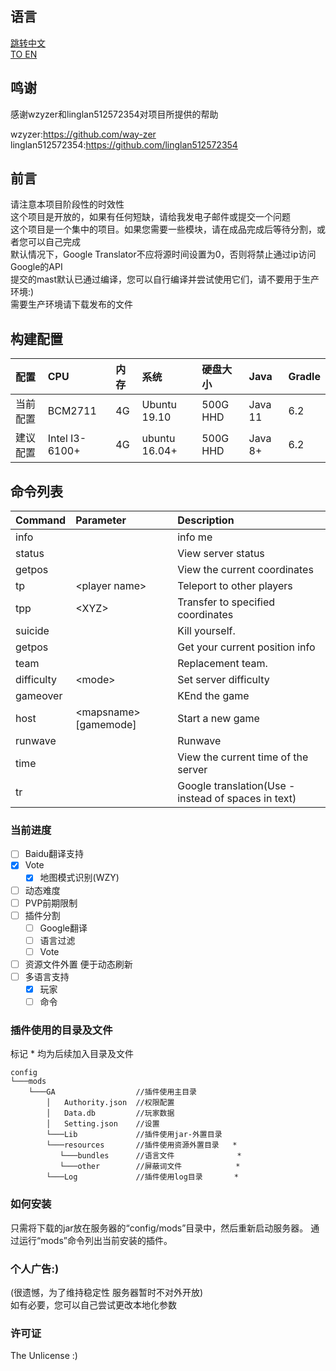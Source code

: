 ## 语言

[跳转中文](https://github.com/deng-rui/Command-Extension/blob/master/README-zh_CN.md)  
[TO EN](https://github.com/deng-rui/Command-Extension/blob/master/README.md)  


## 鸣谢

感谢wzyzer和linglan512572354对项目所提供的帮助

wzyzer:https://github.com/way-zer  
linglan512572354:https://github.com/linglan512572354  

## 前言

请注意本项目阶段性的时效性  
这个项目是开放的，如果有任何短缺，请给我发电子邮件或提交一个问题  
这个项目是一个集中的项目。如果您需要一些模块，请在成品完成后等待分割，或者您可以自己完成  
默认情况下，Google Translator不应将源时间设置为0，否则将禁止通过ip访问Google的API  
提交的mast默认已通过编译，您可以自行编译并尝试使用它们，请不要用于生产环境:)  
需要生产环境请下载发布的文件  

## 构建配置

| 配置 		| CPU             | 内存 	| 系统 			| 硬盘大小 	| Java      | Gradle    |
|:--- 		|:---             |:--- 	|:--- 			|:---      	|:---       |:---       |
| 当前配置 	| BCM2711         | 4G 		| Ubuntu 19.10 	| 500G HHD 	| Java 11   | 6.2       |
| 建议配置 	| Intel I3-6100+  | 4G 		| ubuntu 16.04+ | 500G HHD 	| Java 8+   | 6.2       |

## 命令列表

| Command       | Parameter                             | Description                                           |
|:---           |:---                                   |:---                                                   |
| info          |                                       | info me                                               |
| status        |                                       | View server status                                    |
| getpos        |                                       | View the current coordinates                          |
| tp            |&lt;player name&gt;                    | Teleport to other players                             |
| tpp           |&lt;XYZ&gt;                            | Transfer to specified coordinates                     |
| suicide       |                                       | Kill yourself.                                        |
| getpos        |                                       | Get your current position info                        |
| team          |                                       | Replacement team.                                     |
| difficulty    |&lt;mode&gt;                           | Set server difficulty                                 |
| gameover      |                                       | KEnd the game                                         |
| host          |&lt;mapsname&gt; [gamemode]            | Start a new game                                      |
| runwave       |                                       | Runwave                                               |
| time          |                                       | View the current time of the server                   |
| tr            |                                       | Google translation(Use - instead of spaces in text)   |

### 当前进度

- [ ] Baidu翻译支持
- [x] Vote
    - [x] 地图模式识别(WZY)
- [ ] 动态难度
- [ ] PVP前期限制
- [ ] 插件分割
    - [ ] Google翻译
    - [ ] 语言过滤
    - [ ] Vote
- [ ] 资源文件外置 便于动态刷新
- [ ] 多语言支持
    - [x] 玩家
    - [ ] 命令

### 插件使用的目录及文件

标记 \* 均为后续加入目录及文件

```
config
└───mods
    └───GA                  //插件使用主目录
        │   Authority.json  //权限配置
        │   Data.db         //玩家数据
        │   Setting.json    //设置
        └───Lib             //插件使用jar-外置目录
        └───resources       //插件使用资源外置目录   *
           └───bundles      //语言文件              *
           └───other        //屏蔽词文件            *
        └───Log             //插件使用log目录       *
```

### 如何安装

只需将下载的jar放在服务器的“config/mods”目录中，然后重新启动服务器。
通过运行“mods”命令列出当前安装的插件。

### 个人广告:)
(很遗憾，为了维持稳定性 服务器暂时不对外开放)  
如有必要，您可以自己尝试更改本地化参数

### 许可证
The Unlicense
:) 
